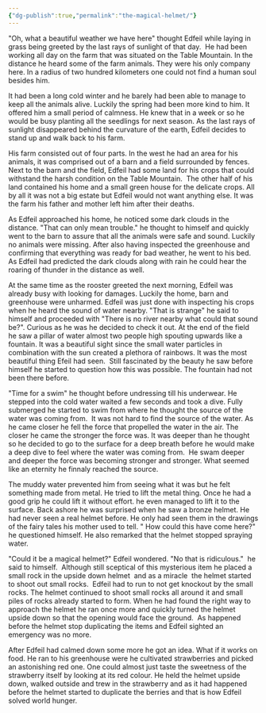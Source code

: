 ```yaml
---
{"dg-publish":true,"permalink":"the-magical-helmet/"}
---
```


"Oh, what a beautiful weather we have here" thought Edfeil while laying in grass being greeted by the last rays of sunlight of that day.  He had been working all day on the farm that was situated on the Table Mountain. In the distance he heard some of the farm animals. They were his only company here. In a radius of two hundred kilometers one could not find a human soul besides him.

It had been a long cold winter and he barely had been able to manage to keep all the animals alive. Luckily the spring had been more kind to him. It offered him a small period of calmness. He knew that in a week or so he would be busy planting all the seedlings for next season. As the last rays of sunlight disappeared behind the curvature of the earth, Edfeil decides to stand up and walk back to his farm.

His farm consisted out of four parts. In the west he had an area for his animals, it was comprised out of a barn and a field surrounded by fences. Next to the barn and the field, Edfeil had some land for his crops that could withstand the harsh condition on the Table Mountain.  The other half of his land contained his home and a small green house for the delicate crops. All by all it was not a big estate but Edfeil would not want anything else. It was the farm his father and mother left him after their deaths.

As Edfeil approached his home, he noticed some dark clouds in the distance. "That can only mean trouble." he thought to himself and quickly went to the barn to assure that all the animals were safe and sound. Luckily no animals were missing. After also having inspected the greenhouse and confirming that everything was ready for bad weather, he went to his bed. As Edfeil had predicted the dark clouds along with rain he could hear the roaring of thunder in the distance as well.

At the same time as the rooster greeted the next morning, Edfeil was already busy with looking for damages. Luckily the home, barn and greenhouse were unharmed. Edfeil was just done with inspecting his crops when he heard the sound of water nearby. "That is strange" he said to himself and proceeded with "There is no river nearby what could that sound be?". Curious as he was he decided to check it out. At the end of the field he saw a pillar of water almost two people high spouting upwards like a fountain. It was a beautiful sight since the small water particles in combination with the sun created a plethora of rainbows. It was the most beautiful thing Efeil had seen.  Still fascinated by the beauty he saw before himself he started to question how this was possible. The fountain had not been there before.

"Time for a swim" he thought before undressing till his underwear. He stepped into the cold water waited a few seconds and took a dive. Fully submerged he started to swim from where he thought the source of the water was coming from.  It was not hard to find the source of the water. As he came closer he fell the force that propelled the water in the air. The closer he came the stronger the force was. It was deeper than he thought so he decided to go to the surface for a deep breath before he would make a deep dive to feel where the water was coming from.  He swam deeper and deeper the force was becoming stronger and stronger. What seemed like an eternity he finnaly reached the source.

The muddy water prevented him from seeing what it was but he felt something made from metal. He tried to lift the metal thing. Once he had a good grip he could lift it without effort. he even managed to lift it to the surface. Back ashore he was surprised when he saw a bronze helmet. He had never seen a real helmet before. He only had seen them in the drawings of the fairy tales his mother used to tell. " How could this have come here?" he questioned himself. He also remarked that the helmet stopped spraying water.

"Could it be a magical helmet?" Edfeil wondered. "No that is ridiculous."  he said to himself.  Although still sceptical of this mysterious item he placed a small rock in the upside down helmet  and as a miracle  the helmet started to shoot out small rocks.  Edfeil had to run to not get knockout by the small rocks. The helmet continued to shoot small rocks all around it and small piles of rocks already started to form. When he had found the right way to approach the helmet he ran once more and quickly turned the helmet upside down so that the opening would face the ground.  As happened before the helmet stop duplicating the items and Edfeil sighted an emergency was no more.

After Edfeil had calmed down some more he got an idea. What if it works on food. He ran to his greenhouse were he cultivated strawberries and picked an astonishing red one. One could almost just taste the sweetness of the strawberry itself by looking at its red colour. He held the helmet upside down, walked outside and trew in the strawberry and as it had happened before the helmet started to duplicate the berries and that is how Edfeil solved world hunger.
